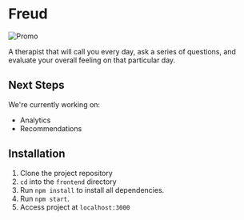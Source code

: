# Freud

![Promo](https://i.imgur.com/nnYN41U.jpg)

A therapist that will call you every day, ask a series of questions, and evaluate your overall feeling on that particular day.

## Next Steps
We're currently working on:
- Analytics
- Recommendations 

## Installation
1. Clone the project repository
2. `cd` into the `frontend` directory
3. Run `npm install` to install all dependencies.
4. Run `npm start`.
5. Access project at `localhost:3000`

